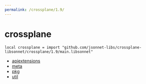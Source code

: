 ```yaml
---
permalink: /crossplane/1.9/
---
```


# crossplane

```jsonnet
local crossplane = import "github.com/jsonnet-libs/crossplane-libsonnet/crossplane/1.9/main.libsonnet"
```



* [apiextensions](apiextensions/index.md)
* [meta](meta/index.md)
* [pkg](pkg/index.md)
* [util](util/index.md)